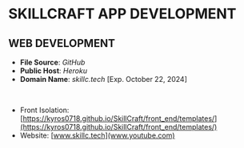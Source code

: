 # SKILLCRAFT APP DEVELOPMENT

## WEB DEVELOPMENT
- **File Source**: _GitHub_
- **Public Host**: _Heroku_
- **Domain Name**: _skillc.tech_ [Exp. October 22, 2024]  

<br>

- Front Isolation: [https://kyros0718.github.io/SkillCraft/front_end/templates/](https://kyros0718.github.io/SkillCraft/front_end/templates/)
- Website: [www.skillc.tech](www.youtube.com)


